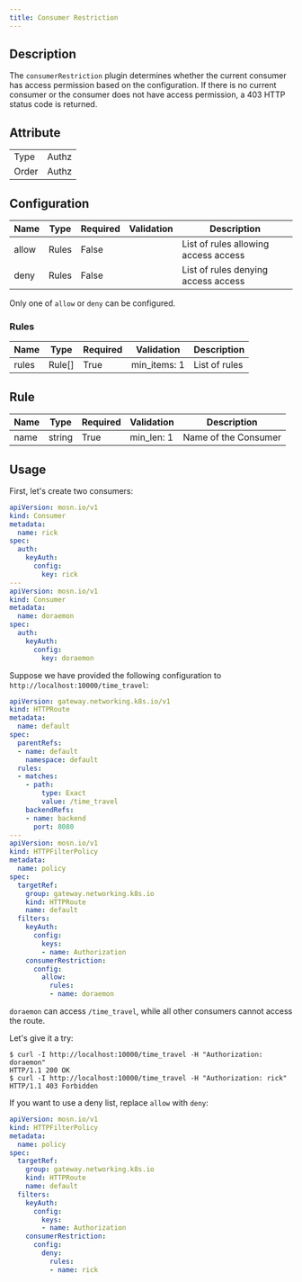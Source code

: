 ```yaml
---
title: Consumer Restriction
---
```


## Description

The `consumerRestriction` plugin determines whether the current consumer has access permission based on the configuration. If there is no current consumer or the consumer does not have access permission, a 403 HTTP status code is returned.

## Attribute

|       |       |
|-------|-------|
| Type  | Authz |
| Order | Authz |

## Configuration

| Name  | Type  | Required | Validation | Description                          |
|-------|-------|----------|------------|--------------------------------------|
| allow | Rules | False    |            | List of rules allowing access access |
| deny  | Rules | False    |            | List of rules denying access access  |

Only one of `allow` or `deny` can be configured.

### Rules

| Name  | Type   | Required | Validation     | Description        |
|-------|--------|----------|----------------|--------------------|
| rules | Rule[] | True     | min_items: 1   | List of rules      |

## Rule

| Name | Type   | Required | Validation   | Description          |
|------|--------|----------|--------------|----------------------|
| name | string | True     | min_len: 1   | Name of the Consumer |


## Usage

First, let's create two consumers:

```yaml
apiVersion: mosn.io/v1
kind: Consumer
metadata:
  name: rick
spec:
  auth:
    keyAuth:
      config:
        key: rick
---
apiVersion: mosn.io/v1
kind: Consumer
metadata:
  name: doraemon
spec:
  auth:
    keyAuth:
      config:
        key: doraemon
```

Suppose we have provided the following configuration to `http://localhost:10000/time_travel`:

```yaml
apiVersion: gateway.networking.k8s.io/v1
kind: HTTPRoute
metadata:
  name: default
spec:
  parentRefs:
  - name: default
    namespace: default
  rules:
  - matches:
    - path:
        type: Exact
        value: /time_travel
    backendRefs:
    - name: backend
      port: 8080
---
apiVersion: mosn.io/v1
kind: HTTPFilterPolicy
metadata:
  name: policy
spec:
  targetRef:
    group: gateway.networking.k8s.io
    kind: HTTPRoute
    name: default
  filters:
    keyAuth:
      config:
        keys:
        - name: Authorization
    consumerRestriction:
      config:
        allow:
          rules:
          - name: doraemon
```

`doraemon` can access `/time_travel`, while all other consumers cannot access the route.

Let's give it a try:

```
$ curl -I http://localhost:10000/time_travel -H "Authorization: doraemon"
HTTP/1.1 200 OK
$ curl -I http://localhost:10000/time_travel -H "Authorization: rick"
HTTP/1.1 403 Forbidden
```

If you want to use a deny list, replace `allow` with `deny`:

```yaml
apiVersion: mosn.io/v1
kind: HTTPFilterPolicy
metadata:
  name: policy
spec:
  targetRef:
    group: gateway.networking.k8s.io
    kind: HTTPRoute
    name: default
  filters:
    keyAuth:
      config:
        keys:
        - name: Authorization
    consumerRestriction:
      config:
        deny:
          rules:
          - name: rick
```
